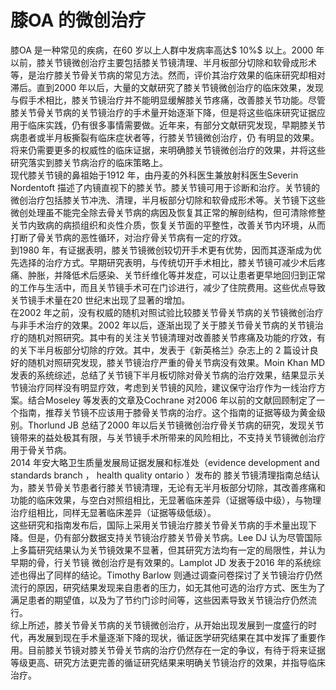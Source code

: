 # 膝OA 的微创治疗  
膝OA 是一种常见的疾病，在60 岁以上人群中发病率高达$ 10\%$  以上。2000 年以前，膝关节镜微创治疗主要包括膝关节镜清理、半月板部分切除和软骨成形术等，是治疗膝关节骨关节病的常见方法。然而，评价其治疗效果的临床研究却相对滞后。直到2000 年以后，大量的文献研究了膝关节镜微创治疗的临床效果，发现与假手术相比，膝关节镜治疗并不能明显缓解膝关节疼痛，改善膝关节功能。尽管膝关节骨关节病的关节镜治疗的手术量开始逐渐下降，但是将这些临床研究证据应用于临床实践，仍有很多事情需要做。近年来，有部分文献研究发现，早期膝关节病患者或半月板撕裂有临床症状者等，行膝关节镜微创治疗，仍 有明显的效果。将来仍需要更多的权威性的临床证据，来明确膝关节镜微创治疗的效果，并将这些研究落实到膝关节病治疗的临床策略上。  
现代膝关节镜的鼻祖始于1912 年，由丹麦的外科医生兼放射科医生Severin Nordentoft 描述了内镜直视下的膝关节。膝关节镜可用于诊断和治疗。关节镜的微创治疗包括膝关节冲洗、清理，半月板部分切除和软骨成形术等。关节镜下这些微创处理虽不能完全除去骨关节病的病因及恢复其正常的解剖结构，但可清除修整关节内致病的病损组织和炎性介质，恢复关节面的平整性，改善关节内环境，从而打断了骨关节病的恶性循环，对治疗骨关节病有一定的疗效。  
到1980 年，有证据表明，膝关节镜微创较切开手术更有优势，因而其逐渐成为优先选择的治疗方式。早期研究表明，与传统切开手术相比，膝关节镜可减少术后疼痛、肿胀，并降低术后感染、关节纤维化等并发症，可以让患者更早地回归到正常的工作与生活中，而且关节镜手术可在门诊进行，减少了住院费用。这些优点导致关节镜手术量在20 世纪末出现了显著的增加。  
在2002 年之前，没有权威的随机对照试验比较膝关节骨关节病的关节镜微创治疗与非手术治疗的效果。2002 年以后，逐渐出现了关于膝关节骨关节病的关节镜治疗的随机对照研究。其中有的关注关节镜清理对改善膝关节疼痛及功能的疗效，有的关下半月板部分切除的疗效。其中，发表于《新英格兰》杂志上的 2 篇设计良好的随机对照研究发现，膝关节镜治疗严重的骨关节病没有效果。Moin Khan MD 发表的系统综述，总结了关节镜下半月板切除对骨关节病的治疗效果，结果显示关节镜治疗同样没有明显疗效，考虑到关节镜的风险，建议保守治疗作为一线治疗方案。结合Moseley 等发表的文章及Cochrane 对2006 年以前的文献回顾制定了一个指南，推荐关节镜不应该用于膝骨关节病的治疗。这个指南的证据等级为黄金级别。Thorlund JB 总结了2000 年以后关节镜微创治疗骨关节病的研究，发现关节镜带来的益处极其有限，与关节镜手术所带来的风险相比，不支持关节镜微创治疗用于骨关节病。  
2014 年安大略卫生质量发展局证据发展和标准处（evidence development and standards branch ， health quality ontario ）发布的 膝关节镜清理指南总结认为，膝关节骨关节患者行膝关节镜清理，无论有无半月板部分切除，其改善疼痛和功能的临床效果，与空白对照组相比，无显著临床差异（证据等级中级），与物理治疗组相比，同样无显著临床差异（证据等级低级）。  
这些研究和指南发布后，国际上采用关节镜治疗膝关节骨关节病的手术量出现下降。但是，仍有部分数据支持关节镜治疗膝关节骨关节病。Lee DJ 认为尽管国际上多篇研究结果认为关节镜效果不显著，但其研究方法均有一定的局限性，并认为早期的骨，行关节镜 微创治疗是有效果的。Lamplot JD 发表于2016 年的系统综述也得出了同样的结论。Timothy Barlow 则通过调查问卷探讨了关节镜治疗仍然流行的原因，研究结果发现来自患者的压力，如无其他可选的治疗方式、医生为了满足患者的期望值，以及为了节约门诊时间等，这些因素导致关节镜治疗仍然流行。  
综上所述，膝关节骨关节病的关节镜微创治疗，从开始出现发展到一度盛行的时代，再发展到现在手术量逐渐下降的现状，循证医学研究结果在其中发挥了重要作用。目前膝关节镜对膝关节骨关节病的治疗仍然存在一定的争议，有待于将来证据等级更高、研究方法更完善的循证研究结果来明确关节镜治疗的效果，并指导临床治疗。  
